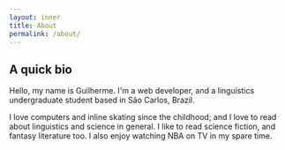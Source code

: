 ```yaml
---
layout: inner
title: About
permalink: /about/
---
```

## A quick bio

Hello, my name is Guilherme. I'm a web developer, and a linguistics undergraduate student based in São Carlos, Brazil. 

I love computers and inline skating since the childhood; and I love to read about linguistics and science in general. I like to read science fiction, and fantasy literature too. I also enjoy watching NBA on TV in my spare time.
